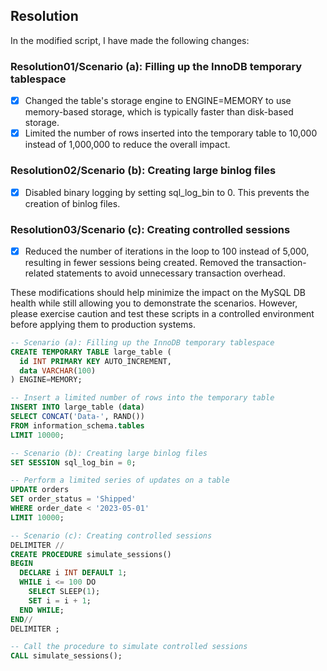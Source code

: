 ## Resolution
In the modified script, I have made the following changes:

### Resolution01/Scenario (a): Filling up the InnoDB temporary tablespace

- [x] Changed the table's storage engine to ENGINE=MEMORY to use memory-based storage, which is typically faster than disk-based storage.
- [x] Limited the number of rows inserted into the temporary table to 10,000 instead of 1,000,000 to reduce the overall impact.

### Resolution02/Scenario (b): Creating large binlog files

- [x] Disabled binary logging by setting sql_log_bin to 0. This prevents the creation of binlog files.

### Resolution03/Scenario (c): Creating controlled sessions

- [x] Reduced the number of iterations in the loop to 100 instead of 5,000, resulting in fewer sessions being created.
Removed the transaction-related statements to avoid unnecessary transaction overhead.

These modifications should help minimize the impact on the MySQL DB health while still allowing you to demonstrate the scenarios. However, please exercise caution and test these scripts in a controlled environment before applying them to production systems.

```sql
-- Scenario (a): Filling up the InnoDB temporary tablespace
CREATE TEMPORARY TABLE large_table (
  id INT PRIMARY KEY AUTO_INCREMENT,
  data VARCHAR(100)
) ENGINE=MEMORY;

-- Insert a limited number of rows into the temporary table
INSERT INTO large_table (data)
SELECT CONCAT('Data-', RAND())
FROM information_schema.tables
LIMIT 10000;

-- Scenario (b): Creating large binlog files
SET SESSION sql_log_bin = 0;

-- Perform a limited series of updates on a table
UPDATE orders
SET order_status = 'Shipped'
WHERE order_date < '2023-05-01'
LIMIT 10000;

-- Scenario (c): Creating controlled sessions
DELIMITER //
CREATE PROCEDURE simulate_sessions()
BEGIN
  DECLARE i INT DEFAULT 1;
  WHILE i <= 100 DO
    SELECT SLEEP(1);
    SET i = i + 1;
  END WHILE;
END//
DELIMITER ;

-- Call the procedure to simulate controlled sessions
CALL simulate_sessions();
```


